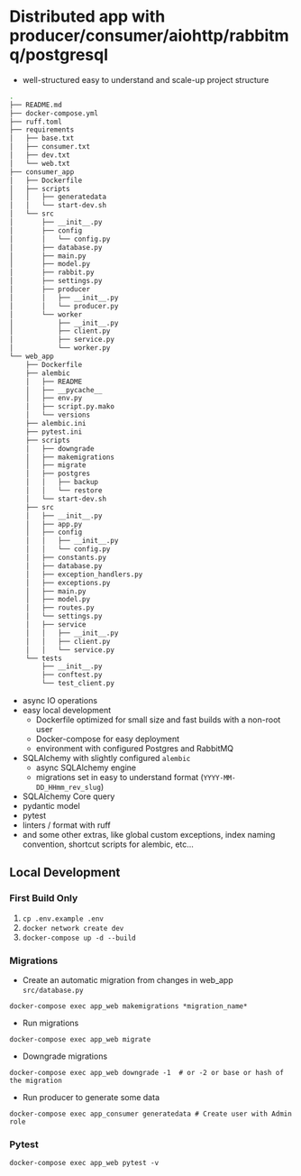 # Distributed app with producer/consumer/aiohttp/rabbitmq/postgresql

- well-structured easy to understand and scale-up project structure

```bash
.
├── README.md
├── docker-compose.yml
├── ruff.toml
├── requirements                                                        - requirements
│   ├── base.txt
│   ├── consumer.txt
│   ├── dev.txt
│   └── web.txt
├── consumer_app                                                        - consumer app
│   ├── Dockerfile
│   ├── scripts                                                         - local scripts
│   │   ├── generatedata
│   │   └── start-dev.sh
│   └── src                                                             - src app module / global settings for modules
│       ├── __init__.py
│       ├── config                                                      
│       │   └── config.py
│       ├── database.py
│       ├── main.py
│       ├── model.py
│       ├── rabbit.py
│       ├── settings.py
│       ├── producer                                                    - producer module
│       │   ├── __init__.py
│       │   └── producer.py
│       └── worker                                                      - worker module
│           ├── __init__.py
│           ├── client.py
│           ├── service.py
│           └── worker.py
└── web_app                                                             - web app
    ├── Dockerfile
    ├── alembic                                                         - alembic data
    │   ├── README
    │   ├── __pycache__
    │   ├── env.py
    │   ├── script.py.mako
    │   └── versions
    ├── alembic.ini
    ├── pytest.ini
    ├── scripts
    │   ├── downgrade
    │   ├── makemigrations
    │   ├── migrate
    │   ├── postgres
    │   │   ├── backup
    │   │   └── restore
    │   └── start-dev.sh
    ├── src                                                             - src app module / global settings for modules
    │   ├── __init__.py
    │   ├── app.py
    │   ├── config
    │   │   ├── __init__.py
    │   │   └── config.py
    │   ├── constants.py                                                - global constants
    │   ├── database.py
    │   ├── exception_handlers.py                                       - global exception_handlers
    │   ├── exceptions.py                                               - global exceptions
    │   ├── main.py
    │   ├── model.py                                                    - pydantic model
    │   ├── routes.py
    │   └── settings.py
    │   ├── service
    │   │   ├── __init__.py
    │   │   ├── client.py
    │   │   └── service.py
    └── tests                                                           - tests
        ├── __init__.py
        ├── conftest.py
        └── test_client.py

```

- async IO operations
- easy local development
    - Dockerfile optimized for small size and fast builds with a non-root user
    - Docker-compose for easy deployment
    - environment with configured Postgres and RabbitMQ
- SQLAlchemy with slightly configured `alembic`
    - async SQLAlchemy engine
    - migrations set in easy to understand format (`YYYY-MM-DD_HHmm_rev_slug`)
- SQLAlchemy Core query
- pydantic model
- pytest
- linters / format with ruff
- and some other extras, like global custom exceptions, index naming convention, shortcut scripts for alembic, etc...

## Local Development

### First Build Only

1. `cp .env.example .env`
2. `docker network create dev`
3. `docker-compose up -d --build`

### Migrations

- Create an automatic migration from changes in web_app `src/database.py`

```shell
docker-compose exec app_web makemigrations *migration_name*
```

- Run migrations

```shell
docker-compose exec app_web migrate
```

- Downgrade migrations

```shell
docker-compose exec app_web downgrade -1  # or -2 or base or hash of the migration
```

- Run producer to generate some data

```shell
docker-compose exec app_consumer generatedata # Create user with Admin role
```

### Pytest

```shell
docker-compose exec app_web pytest -v
```
